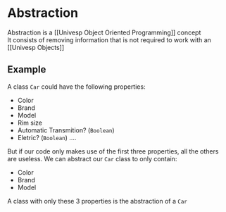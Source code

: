 # Abstraction
Abstraction is a [[Univesp Object Oriented Programming]] concept  
It consists of removing information that is not required to work with an [[Univesp Objects]]

## Example
A class `Car` could have the following properties:
- Color
- Brand
- Model
- Rim size
- Automatic Transmition? (`Boolean`)
- Eletric? (`Boolean`) 
....

But if our code only makes use of the first three properties, all the others are useless. We can abstract our `Car` class to only contain:
- Color
- Brand
- Model

A class with only these 3 properties is the abstraction of a `Car`
